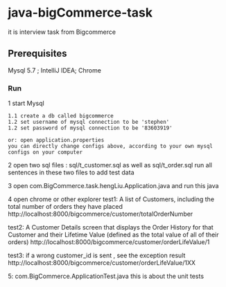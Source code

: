 # java-bigCommerce-task
it is interview task from Bigcommerce

## Prerequisites
Mysql 5.7 ; IntelliJ IDEA; Chrome

### Run

1 start Mysql 

	1.1 create a db called bigcommerce  
	1.2 set username of mysql connection to be 'stephen' 
	1.2 set password of mysql connection to be '83603919' 
	
	or: open application.properties
	you can directly change configs above, according to your own mysql configs on your computer
	
2 open two sql files : sql/t_customer.sql as well as sql/t_order.sql
  run all sentences in these two files to add test data
  
3 open com.BigCommerce.task.hengLiu.Application.java
    and run this java   
	
4 open chrome or other explorer
  test1:  A list of Customers, including the total number of orders they have placed
  http://localhost:8000/bigcommerce/customer/totalOrderNumber
  
  
  
  test2:  A Customer Details screen that displays the Order History for that Customer
         and their Lifetime Value (defined as the total value of all of their orders)
  http://localhost:8000/bigcommerce/customer/orderLifeValue/1
   
   
  test3: if a wrong customer_id is sent , see the exception result
  http://localhost:8000/bigcommerce/customer/orderLifeValue/1XX
   
   
 5: com.BigCommerce.ApplicationTest.java
    this is about the unit tests 